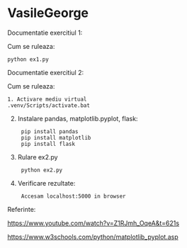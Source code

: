 # VasileGeorge

Documentatie exercitiul 1:

  Cum se ruleaza:
    
    python ex1.py
    
        
Documentatie exercitiul 2:
  
  Cum se ruleaza:
    
    1. Activare mediu virtual
    .venv/Scripts/activate.bat

2. Instalare pandas, matplotlib.pyplot, flask:

        pip install pandas
        pip install matplotlib
        pip install flask

3. Rulare ex2.py

        python ex2.py

4. Verificare rezultate:

        Accesam localhost:5000 in browser

Referinte:

  https://www.youtube.com/watch?v=Z1RJmh_OqeA&t=621s
  
  https://www.w3schools.com/python/matplotlib_pyplot.asp

